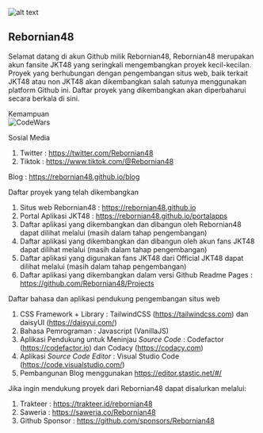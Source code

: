 ![alt text](https://avatars.githubusercontent.com/u/80138640 "Rebornian48")

## Rebornian48

Selamat datang di akun Github milik Rebornian48, Rebornian48 merupakan akun fansite JKT48 yang seringkali mengembangkan proyek kecil-kecilan. Proyek yang berhubungan dengan pengembangan situs web, baik terkait JKT48 atau non JKT48 akan dikembangkan salah satunya menggunakan platform Github ini. Daftar proyek yang dikembangkan akan diperbaharui secara berkala di sini.

Kemampuan<br />
<img src="https://www.codewars.com/users/Rebornian48/badges/large" alt="CodeWars">

Sosial Media

1. Twitter : <https://twitter.com/Rebornian48>
2. Tiktok : <https://www.tiktok.com/@Rebornian48>

Blog : <https://rebornian48.github.io/blog>

Daftar proyek yang telah dikembangkan

1. Situs web Rebornian48 : <https://rebornian48.github.io>
2. Portal Aplikasi JKT48 : <https://rebornian48.github.io/portalapps>
3. Daftar aplikasi yang dikembangkan dan dibangun oleh Rebornian48 dapat dilihat melalui (masih dalam tahap pengembangan)
4. Daftar aplikasi yang dikembangkan dan dibangun oleh akun fans JKT48 dapat dilihat melalui (masih dalam tahap pengembangan)
5. Daftar aplikasi yang digunakan fans JKT48 dari Official JKT48 dapat dilihat melalui (masih dalam tahap pengembangan)
6. Daftar aplikasi yang dikembangkan dalam versi Github Readme Pages : <https://github.com/Rebornian48/Projects>

Daftar bahasa dan aplikasi pendukung pengembangan situs web

1. CSS Framework + Library : TailwindCSS (<https://tailwindcss.com>) dan daisyUI (<https://daisyui.com/>)
2. Bahasa Pemrograman : Javascript (VanillaJS)
3. Aplikasi Pendukung untuk Meninjau _Source Code_ : Codefactor (<https://codefactor.io>) dan Codacy (<https://codacy.com>)
4. Aplikasi _Source Code Editor_ : Visual Studio Code (<https://code.visualstudio.com/>)
5. Pembangunan Blog menggunakan <https://editor.stastic.net/#/>

Jika ingin mendukung proyek dari Rebornian48 dapat disalurkan melalui:

1. Trakteer : <https://trakteer.id/rebornian48>
2. Saweria : <https://saweria.co/Rebornian48>
3. Github Sponsor : <https://github.com/sponsors/Rebornian48>
